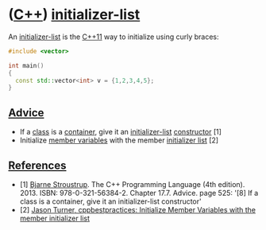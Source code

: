 # ([C++](Cpp.md)) [initializer-list](CppInitializerList.md)

An [initializer-list](CppInitializerList.md) is the [C++11](Cpp11.md) way to initialize using curly braces:

```c++
#include <vector>

int main()
{
  const std::vector<int> v = {1,2,3,4,5};
}
```


## [Advice](CppAdvice.md)

 * If a [class](CppClass.md) is a [container](CppContainer.md), give it an [initializer-list](CppInitializerList.md) [constructor](CppConstructor.md) [1]
 * Initialize [member variables](CppMemberVariable.md) with the member [initializer list](CppInitializerList.md) [2]

## [References](CppReferences.md)

 * [1] [Bjarne Stroustrup](CppBjarneStroustrup.md). The C++ Programming Language (4th edition). 2013. ISBN: 978-0-321-56384-2. Chapter 17.7. Advice. page 525: '\[8\] If a class is a container, give it an initializer-list constructor'
 * [2] [Jason Turner, cppbestpractices: Initialize Member Variables with the member initializer list](https://github.com/lefticus/cppbestpractices/blob/master/03-Style.md#initialize-member-variables)

